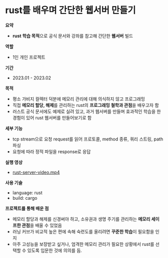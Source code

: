 # rust를 배우며 간단한 웹서버 만들기

**요약**

- **rust 학습 목적**으로 공식 문서와 강좌를 참고해 간단한 **웹서버** 빌드

**역할**

- 1인 개인 프로젝트

**기간**

- 2023.01 - 2023.02

**목적**

- 평소 가비지 컬렉터 덕분에 메모리 관리에 대해 의식하지 않고 프로그래밍
- 직접 **메모리 할당, 해제**를 관리하는 rust의 **프로그래밍 철학과 관점**을 배우고자 함
- 러스트 공식 문서에도 예제로 실려 있고, 과거 웹서버를 만들며 효과적인 학습을 한 경험이 있어 rust 웹서버를 만들어보기로 함

**세부 기능**

- tcp stream으로 요청 request를 읽어 프로토콜, method 종류, 쿼리 스트링, path 파싱
- 요청에 따라 정적 파일을 response로 응답

**실행 영상**

- [rust-server-video.mp4](https://s3-us-west-2.amazonaws.com/secure.notion-static.com/5ffb1ea1-49c4-4bdf-9af2-086cd370fed3/rust-server-video.mp4)


**사용 기술**

- language: rust
- build: cargo

**프로젝트를 통해 배운 점**

- 메모리 할당과 해제를 신경써야 하고, 소유권과 생명 주기를 관리하는 **메모리 세이프한 관점**을 배울 수 있었음
- 러닝 커브가 비교적 높은 편에 속해 숙련도를 올리려면 **꾸준한 학습**이 필요함을 인지
- 아주 고성능을 보장받고 싶거나, 엄격한 메모리 관리가 필요한 상황에서 rust를 선택할 수 있도록 입문한 것에 의의를 둠.